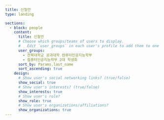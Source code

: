 ```yaml
---
title: 신철언
type: landing

sections:
  - block: people
    content:
      title: 신철언
      # Choose which groups/teams of users to display.
      #   Edit `user_groups` in each user's profile to add them to one or more of these groups.
      user_groups:
        - 전북대학교 공과대학 컴퓨터인공지능학부
        - 컴퓨터인공지능학부 2대 학생회
      sort_by: Params.last_name
      sort_ascending: true
    design:
      # Show user's social networking links? (true/false)
      show_social: true
      # Show user's interests? (true/false)
      show_interests: true
      # Show user's role?
      show_role: true
      # Show user's organizations/affiliations?
      show_organizations: true
---
```

